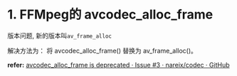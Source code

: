 # 1. FFMpeg的 avcodec_alloc_frame

版本问题, 新的版本叫`av_frame_alloc`


解决方法为：
将 avcodec_alloc_frame() 替换为 av_frame_alloc()。

**refer:**
[avcodec_alloc_frame is deprecated · Issue #3 · nareix/codec · GitHub](https://github.com/nareix/codec/issues/3)
